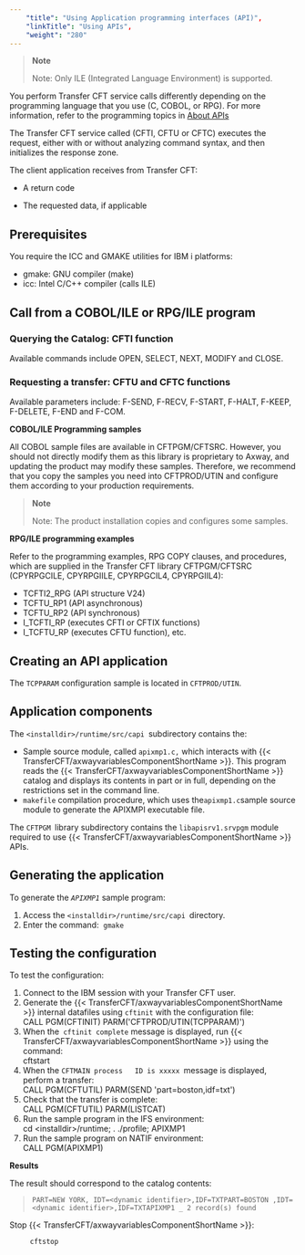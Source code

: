 ```yaml
---
    "title": "Using Application programming interfaces (API)",
    "linkTitle": "Using APIs",
    "weight": "280"
---
```

> **Note**
>
> Note: Only ILE (Integrated Language Environment) is supported.

You perform Transfer CFT service calls differently depending on the programming language that you use (C, COBOL, or RPG). For more information, refer to the programming topics in [About APIs](../../../../about_this_document_zos/using_apis)

The Transfer CFT service called (CFTI, CFTU or CFTC) executes the request, either with or without analyzing command syntax, and then initializes the response zone.

The client application receives from Transfer CFT:

- A return code

<!-- -->

- The requested data, if applicable

Prerequisites
-------------

You require the ICC and GMAKE utilities for IBM i platforms:

- gmake: GNU compiler (make)
- icc: Intel C/C++ compiler (calls ILE)

Call from a COBOL/ILE or RPG/ILE program
----------------------------------------

### Querying the Catalog: CFTI function

Available commands include OPEN, SELECT, NEXT, MODIFY and CLOSE.

### Requesting a transfer: CFTU and CFTC functions

Available parameters include: F-SEND, F-RECV, F-START, F-HALT, F-KEEP, F-DELETE, F-END and F-COM.

****COBOL/ILE Programming samples****

All COBOL sample files are available in CFTPGM/CFTSRC. However, you should not directly modify them as this library is proprietary to Axway, and updating the product may modify these samples. Therefore, we recommend that you copy the samples you need into CFTPROD/UTIN and configure them according to your production requirements.

> **Note**
>
> Note: The product installation copies and configures some samples.

****RPG/ILE programming examples****

Refer to the programming examples, RPG COPY clauses, and procedures, which are supplied in the Transfer CFT library CFTPGM/CFTSRC (CPYRPGCILE, CPYRPGIILE, CPYRPGCIL4, CPYRPGIIL4):

- TCFTI2_RPG (API structure V24)
- TCFTU_RP1 (API asynchronous)
- TCFTU_RP2 (API synchronous)
- I_TCFTI_RP (executes CFTI or CFTIX functions)
- I_TCFTU_RP (executes CFTU function), etc.

Creating an API application
---------------------------

The `TCPPARAM` configuration sample is located in `CFTPROD/UTIN`.

Application components
----------------------

The `<installdir>/runtime/src/capi `subdirectory contains the:

- Sample source module,
    called `apixmp1.c,` which interacts with {{< TransferCFT/axwayvariablesComponentShortName  >}}. This program
    reads the {{< TransferCFT/axwayvariablesComponentShortName  >}} catalog and displays its contents in part or in
    full, depending on the restrictions set in the command line.
- `makefile`
    compilation procedure, which uses the` apixmp1.c `sample source module
    to generate the APIXMPI executable file.

The `CFTPGM `library subdirectory contains the `libapisrv1.srvpgm`
module required to use {{< TransferCFT/axwayvariablesComponentShortName  >}} APIs.

Generating the application
--------------------------

To generate the *`APIXMP1`* sample program:

1. Access the `<installdir>/runtime/src/capi `directory.
1. Enter the command:  `gmake`

Testing the configuration
-------------------------

To test the configuration:

1. Connect to the IBM session with your Transfer CFT user.
1. Generate the {{< TransferCFT/axwayvariablesComponentShortName  >}} internal datafiles
    using `cftinit` with the configuration file:  
    CALL PGM(CFTINIT) PARM('CFTPROD/UTIN(TCPPARAM)')
1. When the` cftinit complete`
    message is displayed, run {{< TransferCFT/axwayvariablesComponentShortName  >}} using the command:  
    cftstart
1. When the `CFTMAIN process   ID is xxxxx `message is displayed, perform a transfer:  
    CALL PGM(CFTUTIL) PARM(SEND 'part=boston,idf=txt')
1. Check that the transfer is
    complete:  
    CALL PGM(CFTUTIL) PARM(LISTCAT)
1. Run the sample program in the IFS environment:  
    cd &lt;installdir&gt;/runtime; . ./profile; APIXMP1
1. Run the sample program on NATIF environment:  
    CALL PGM(APIXMP1)

****Results****

The result should correspond to the catalog contents:

> `PART=NEW YORK, IDT=<dynamic identifier>,IDF=TXTPART=BOSTON ,IDT=<dynamic identifier>,IDF=TXTAPIXMP1 _ 2 record(s) found`

Stop {{< TransferCFT/axwayvariablesComponentShortName  >}}:

`     cftstop`
